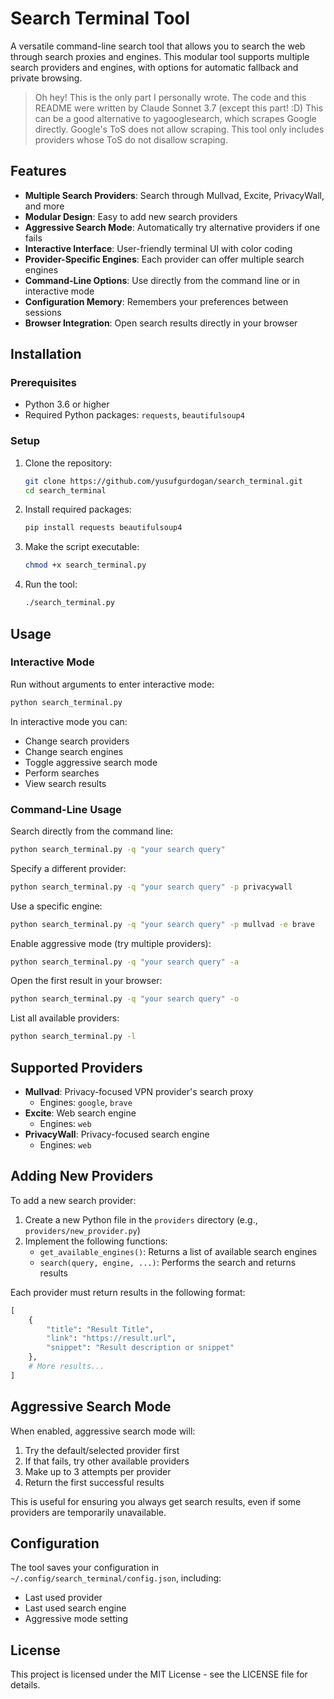 # Search Terminal Tool

A versatile command-line search tool that allows you to search the web through search proxies and engines. This modular tool supports multiple search providers and engines, with options for automatic fallback and private browsing.

> Oh hey! This is the only part I personally wrote.
> The code and this README were written by Claude Sonnet 3.7 (except this part! :D)
> This can be a good alternative to yagooglesearch, which scrapes Google directly. Google's ToS does not allow scraping.
> This tool only includes providers whose ToS do not disallow scraping.

## Features

- **Multiple Search Providers**: Search through Mullvad, Excite, PrivacyWall, and more
- **Modular Design**: Easy to add new search providers
- **Aggressive Search Mode**: Automatically try alternative providers if one fails
- **Interactive Interface**: User-friendly terminal UI with color coding
- **Provider-Specific Engines**: Each provider can offer multiple search engines
- **Command-Line Options**: Use directly from the command line or in interactive mode
- **Configuration Memory**: Remembers your preferences between sessions
- **Browser Integration**: Open search results directly in your browser

## Installation

### Prerequisites

- Python 3.6 or higher
- Required Python packages: `requests`, `beautifulsoup4`

### Setup

1. Clone the repository:
   ```bash
   git clone https://github.com/yusufgurdogan/search_terminal.git
   cd search_terminal
   ```

2. Install required packages:
   ```bash
   pip install requests beautifulsoup4
   ```

3. Make the script executable:
   ```bash
   chmod +x search_terminal.py
   ```

4. Run the tool:
   ```bash
   ./search_terminal.py
   ```

## Usage

### Interactive Mode

Run without arguments to enter interactive mode:
```bash
python search_terminal.py
```

In interactive mode you can:
- Change search providers
- Change search engines
- Toggle aggressive search mode
- Perform searches
- View search results

### Command-Line Usage

Search directly from the command line:
```bash
python search_terminal.py -q "your search query"
```

Specify a different provider:
```bash
python search_terminal.py -q "your search query" -p privacywall
```

Use a specific engine:
```bash
python search_terminal.py -q "your search query" -p mullvad -e brave
```

Enable aggressive mode (try multiple providers):
```bash
python search_terminal.py -q "your search query" -a
```

Open the first result in your browser:
```bash
python search_terminal.py -q "your search query" -o
```

List all available providers:
```bash
python search_terminal.py -l
```

## Supported Providers

- **Mullvad**: Privacy-focused VPN provider's search proxy
  - Engines: `google`, `brave`
- **Excite**: Web search engine
  - Engines: `web`
- **PrivacyWall**: Privacy-focused search engine
  - Engines: `web`

## Adding New Providers

To add a new search provider:

1. Create a new Python file in the `providers` directory (e.g., `providers/new_provider.py`)
2. Implement the following functions:
   - `get_available_engines()`: Returns a list of available search engines
   - `search(query, engine, ...)`: Performs the search and returns results

Each provider must return results in the following format:
```python
[
    {
        "title": "Result Title",
        "link": "https://result.url",
        "snippet": "Result description or snippet"
    },
    # More results...
]
```

## Aggressive Search Mode

When enabled, aggressive search mode will:
1. Try the default/selected provider first
2. If that fails, try other available providers
3. Make up to 3 attempts per provider
4. Return the first successful results

This is useful for ensuring you always get search results, even if some providers are temporarily unavailable.

## Configuration

The tool saves your configuration in `~/.config/search_terminal/config.json`, including:
- Last used provider
- Last used search engine
- Aggressive mode setting

## License

This project is licensed under the MIT License - see the LICENSE file for details.
